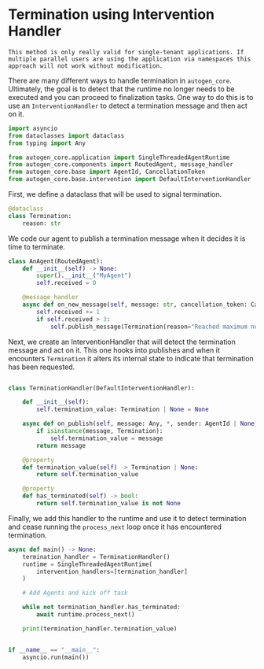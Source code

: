 # Termination using Intervention Handler

```{note}
This method is only really valid for single-tenant applications. If multiple parallel users are using the application via namespaces this approach will not work without modification.
```

There are many different ways to handle termination in `autogen_core`. Ultimately, the goal is to detect that the runtime no longer needs to be executed and you can proceed to finalization tasks. One way to do this is to use an `InterventionHandler` to detect a termination message and then act on it.

```python
import asyncio
from dataclasses import dataclass
from typing import Any

from autogen_core.application import SingleThreadedAgentRuntime
from autogen_core.components import RoutedAgent, message_handler
from autogen_core.base import AgentId, CancellationToken
from autogen_core.base.intervention import DefaultInterventionHandler
```

First, we define a dataclass that will be used to signal termination.

```python
@dataclass
class Termination:
    reason: str
```

We code our agent to publish a termination message when it decides it is time to terminate.

```python
class AnAgent(RoutedAgent):
    def __init__(self) -> None:
        super().__init__("MyAgent")
        self.received = 0

    @message_handler
    async def on_new_message(self, message: str, cancellation_token: CancellationToken) -> None:
        self.received += 1
        if self.received > 3:
            self.publish_message(Termination(reason="Reached maximum number of messages"))
```

Next, we create an InterventionHandler that will detect the termination message and act on it. This one hooks into publishes and when it encounters `Termination` it alters its internal state to indicate that termination has been requested.
```python

class TerminationHandler(DefaultInterventionHandler):

    def __init__(self):
        self.termination_value: Termination | None = None

    async def on_publish(self, message: Any, *, sender: AgentId | None) -> Any:
        if isinstance(message, Termination):
            self.termination_value = message
        return message

    @property
    def termination_value(self) -> Termination | None:
        return self.termination_value

    @property
    def has_terminated(self) -> bool:
        return self.termination_value is not None
```

Finally, we add this handler to the runtime and use it to detect termination and cease running the `process_next` loop once it has encountered termination.

```python
async def main() -> None:
    termination_handler = TerminationHandler()
    runtime = SingleThreadedAgentRuntime(
        intervention_handlers=[termination_handler]
    )

    # Add Agents and kick off task

    while not termination_handler.has_terminated:
        await runtime.process_next()

    print(termination_handler.termination_value)


if __name__ == "__main__":
    asyncio.run(main())
```
